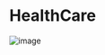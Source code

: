 # HealthCare

![image](https://github.com/geracharu/HealthCare/assets/75072050/4a7c139a-6ae4-42e6-b1fc-f445c4e4861a)
